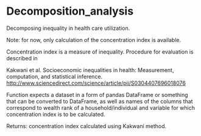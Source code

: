 # Decomposition_analysis
Decomposing inequality in health care utilization.

Note: for now, only calculation of the concentration index is available.

Concentration index is a measure of inequality. Procedure for evaluation is described in

Kakwani et al. Socioeconomic inequalities in health: Measurement, computation, and statistical inference.
http://www.sciencedirect.com/science/article/pii/S0304407696018076

Function expects a dataset in a form of pandas DataFrame or something that can be converted to DataFrame, as well as names of the columns that correspond to wealth rank of a household/individual and variable for which concentration index is to be calculated.

Returns: concentration index calculated using Kakwani method.
